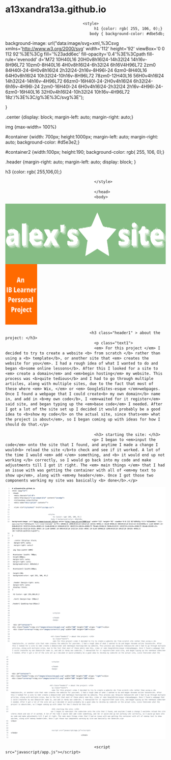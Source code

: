 # a13xandra13a.github.io
<html lang="en">
 <head>
  <meta charset="utf-8">
  <meta http-equiv="x-ua-compatible" content="ie=edge">
  <title>alexs site</title>
  <meta name="description" content="">
 
  <link rel="stylesheet" href="css/app.css">

  
                                      <style>
                                           h1 {color: rgb( 255, 106, 0);}
                                         body { background-color: #dbe5db;
background-image: url("data:image/svg+xml,%3Csvg xmlns='http://www.w3.org/2000/svg' width='112' height='92' viewBox='0 0 112 92'%3E%3Cg fill='%23add6ec' fill-opacity='0.4'%3E%3Cpath fill-rule='evenodd' d='M72 10H40L16 20H0v8h16l24-14h32l24 14h16v-8H96L72 10zm0-8H40L16 4H0v8h16l24-6h32l24 6h16V4H96L72 2zm0 84H40l-24-6H0v8h16l24 2h32l24-2h16v-8H96l-24 6zm0-8H40L16 64H0v8h16l24 10h32l24-10h16v-8H96L72 78zm0-12H40L16 56H0v4h16l24 14h32l24-14h16v-4H96L72 66zm0-16H40l-24-2H0v4h16l24 6h32l24-6h16v-4H96l-24 2zm0-16H40l-24 6H0v4h16l24-2h32l24 2h16v-4H96l-24-6zm0-16H40L16 32H0v4h16l24-10h32l24 10h16v-4H96L72 18z'/%3E%3C/g%3E%3C/svg%3E");

}

  .center {display: block;
  margin-left: auto;
  margin-right: auto;}
 
 img {max-width= 100%}
 
 #container {width: 700px;
 height:1000px;
 margin-left: auto;
 margin-right: auto;
 background-color: #d5e3e2;}
 
 #container2 {width:100px;
 height:190;
 background-color: rgb( 255, 106, 0);}
 
 
 .header {margin-right: auto;
 margin-left: auto;
 display: block;
}
 
 h3 {color: rgb( 255,106,0);}
 




                                           </style>
                                           
                                           </head>
                                           <body>

 <div id="container">
<div class="header"><img src="images/alexssiteLogo2.svg" width="580" height="190" align= "right"></div>
 <div class="cornersqr"><img src="images/cornerfill.png" width="100" height="190"></div> 
 
 
                                         <h3 class="header1" > about the project: </h3>
                                           <p class="text1">
                                           <em> For this project </em> I decided to try to create a website <b> from scratch </b> rather than using a <b> template</b>, or another site that <em> creates the website for you</em>. I had a rough idea of what I wanted to do and began <b>some online lessons</b>. After this I looked for a site to <em> create a domain</em> and <em>begin hosting</em> my website. This process was <b>quite tedious</b> and I had to go through multiple articles, along with multiple sites, due to the fact that most of these where <em> Wix, </em> or <em> GoogleSites-esque </em>webpages. Once I found a webpage that I could create<b> my own domain</b> name in, and add in <b>my own code</b>, I <em>waited for it register</em> said site, and began typing up the <em>base code</em> I needed. After I got a lot of the site set up I decided it would probably be a good idea to <b>show my code</b> on the actual site, since thats<em> what the project is about</em>, so I began coming up with ideas for how I should do that.</p>
                                           
                                           <h3> starting the site: </h3>
                                          <p> I began to <em>input the code</em> onto the site that I found, and anytime I made a change I would<b> reload the site </b>to check and see if it worked. A lot of the time I would <em> add </em> something, and <b> it would end up not working </b> correctly, so I would go back into my code and make adjustments till I got it right. The <em> main things </em> that I had an issue with was getting the container with all of <em>my text to show up</em>, along with <em>my header</em>. Once I got those two components working my site was basically <b> done</b>.</p>

<div class="code1"><img src="images/codepic1.png"></div>
<div class="code1"><img src="images/codepic2.png"></div>
<div class="code1"><img src="images/codepic3.png"></div>
</div>
                                        

                                           
                                           <script src="javascript/app.js"></script>
</body> 
                                                                          </html>
